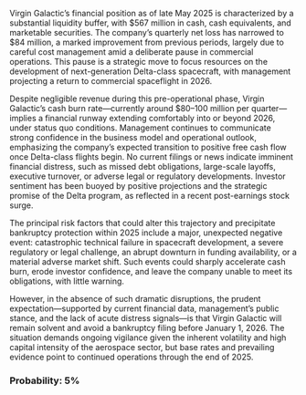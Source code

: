 Virgin Galactic’s financial position as of late May 2025 is characterized by a substantial liquidity buffer, with $567 million in cash, cash equivalents, and marketable securities. The company’s quarterly net loss has narrowed to $84 million, a marked improvement from previous periods, largely due to careful cost management amid a deliberate pause in commercial operations. This pause is a strategic move to focus resources on the development of next-generation Delta-class spacecraft, with management projecting a return to commercial spaceflight in 2026.

Despite negligible revenue during this pre-operational phase, Virgin Galactic’s cash burn rate—currently around $80–100 million per quarter—implies a financial runway extending comfortably into or beyond 2026, under status quo conditions. Management continues to communicate strong confidence in the business model and operational outlook, emphasizing the company’s expected transition to positive free cash flow once Delta-class flights begin. No current filings or news indicate imminent financial distress, such as missed debt obligations, large-scale layoffs, executive turnover, or adverse legal or regulatory developments. Investor sentiment has been buoyed by positive projections and the strategic promise of the Delta program, as reflected in a recent post-earnings stock surge.

The principal risk factors that could alter this trajectory and precipitate bankruptcy protection within 2025 include a major, unexpected negative event: catastrophic technical failure in spacecraft development, a severe regulatory or legal challenge, an abrupt downturn in funding availability, or a material adverse market shift. Such events could sharply accelerate cash burn, erode investor confidence, and leave the company unable to meet its obligations, with little warning.

However, in the absence of such dramatic disruptions, the prudent expectation—supported by current financial data, management’s public stance, and the lack of acute distress signals—is that Virgin Galactic will remain solvent and avoid a bankruptcy filing before January 1, 2026. The situation demands ongoing vigilance given the inherent volatility and high capital intensity of the aerospace sector, but base rates and prevailing evidence point to continued operations through the end of 2025.

### Probability: 5%